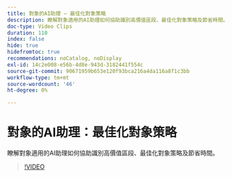 ```yaml
---
title: 對象的AI助理 — 最佳化對象策略
description: 瞭解對象適用的AI助理如何協助識別高價值區段、最佳化對象策略及節省時間。
doc-type: Video Clips
duration: 110
index: false
hide: true
hidefromtoc: true
recommendations: noCatalog, noDisplay
exl-id: 14c2e008-e56b-4d8e-943d-3182441f554c
source-git-commit: 90671959b653e120f93bca216a4da116a8f1c3bb
workflow-type: tm+mt
source-wordcount: '46'
ht-degree: 0%

---
```


# 對象的AI助理：最佳化對象策略

瞭解對象適用的AI助理如何協助識別高價值區段、最佳化對象策略及節省時間。

<!-- 62_S508_3442517_109_ai-assistant-for-audiences-optimizing-audience-strategies -->
>[!VIDEO](https://video.tv.adobe.com/v/3458285/?learn=on&enablevpops=true)
